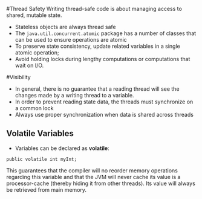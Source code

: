 #Thread Safety
Writing thread-safe code is about managing access to shared, mutable state.
- Stateless objects are always thread safe
- The ```java.util.concurrent.atomic``` package has a number of classes that can be used to ensure operations are atomic
- To preserve state consistency, update related variables in a single atomic operation;
- Avoid holding locks during lengthy computations or computations that wait on I/O.

#Visibility
- In general, there is no guarantee that a reading thread will see the changes made by a writing thread to a variable.
- In order to prevent reading state data, the threads must synchronize on a common lock
- Always use proper synchronization when data is shared across threads
## Volatile Variables
- Variables can be declared as **volatile**:
```
public volatile int myInt;
```
This guarantees that the compiler will no reorder memory operations regarding this variable and that the JVM will never cache its value is a processor-cache (thereby hiding it from other threads).  Its value will always be retrieved from main memory.
